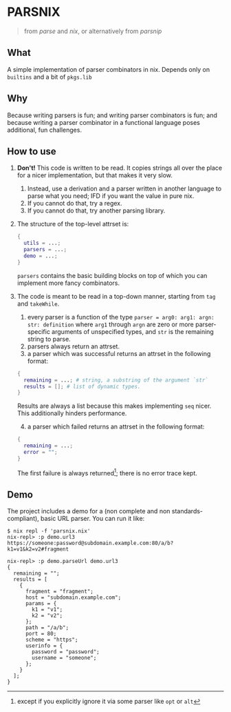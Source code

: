 # PARSNIX
> from *parse* and *nix*, or alternatively from *parsnip*

## What
A simple implementation of parser combinators in nix. Depends only on `builtins` and a bit of `pkgs.lib`

## Why
Because writing parsers is fun; and writing parser combinators is fun; and because writing a parser combinator in a functional language poses additional, fun challenges.

## How to use
1. **Don't!** This code is written to be read. It copies strings all over the place for a nicer implementation, but that makes it very slow.
    1. Instead, use a derivation and a parser written in another language to parse what you need; IFD if you want the value in pure nix.
    2. If you cannot do that, try a regex.
    3. If you cannot do that, try another parsing library.

2. The structure of the top-level attrset is:

    ```nix
    {
      utils = ...;
      parsers = ...;
      demo = ...;
    }
    ```

    `parsers` contains the basic building blocks on top of which you can implement more fancy combinators.

3. The code is meant to be read in a top-down manner, starting from `tag` and `takeWhile`.
    1. every parser is a function of the type `parser = arg0: arg1: argn: str: definition` where `arg1` through `argn` are zero or more parser-specific arguments of unspecified types, and `str` is the remaining string to parse.
    2. parsers always return an attrset.
    3. a parser which was successful returns an attrset in the following format:
    ```nix
    {
      remaining = ...; # string, a substring of the argument `str`
      results = []; # list of dynamic types.
    }
    ```
    Results are always a list because this makes implementing `seq` nicer. This additionally hinders performance.

    4. a parser which failed returns an attrset in the following format: 
    ```nix
    {
      remaining = ...;
      error = "";
    }
    ```

    The first failure is always returned[^1]; there is no error trace kept.

[^1]: except if you explicitly ignore it via some parser like `opt` or `alt`

## Demo
The project includes a demo for a (non complete and non standards-compliant), basic URL parser.
You can run it like:
```console
$ nix repl -f 'parsnix.nix'
nix-repl> :p demo.url3
https://someone:password@subdomain.example.com:80/a/b?k1=v1&k2=v2#fragment

nix-repl> :p demo.parseUrl demo.url3
{
  remaining = "";
  results = [
    {
      fragment = "fragment";
      host = "subdomain.example.com";
      params = {
        k1 = "v1";
        k2 = "v2";
      };
      path = "/a/b";
      port = 80;
      scheme = "https";
      userinfo = {
        password = "password";
        username = "someone";
      };
    }
  ];
}
```
